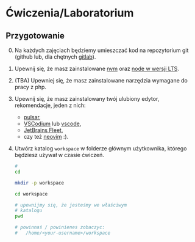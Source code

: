 # Ćwiczenia/Laboratorium

## Przygotowanie

0. Na każdych zajęciach będziemy umieszczać kod na repozytorium git (github lub, dla chętnych [gitlab](https://gitlab.com/)).

1. Upewnij się, że masz zainstalowane [nvm](https://github.com/nvm-sh/nvm) oraz [node w wersji LTS](https://github.com/nvm-sh/nvm#long-term-support). 

2. (TBA) Upewniej się, że masz zainstalowane narzędzia wymagane do pracy z php.

3. Upewnij się, że masz zainstalowany twój ulubiony edytor, rekomendacje, jeden z nich:
  
   - [pulsar](https://github.com/pulsar-edit/pulsar),
   - [VSCodium](https://github.com/VSCodium/vscodium) lub [vscode](https://code.visualstudio.com/docs/setup/linux#_snap),
   - [JetBrains Fleet](https://www.jetbrains.com/fleet/download/#section=linux),
   - czy też [neovim](https://neovim.io/) :).

4. Utwórz katalog `workspace` w folderze głównym użytkownika, którego będziesz używał w czasie ćwiczeń.

   ```bash
   #
   cd

   mkdir -p workspace

   cd workspace

   # upewnijmy się, że jesteśmy we właściwym
   # katalogu
   pwd

   # powinnaś / powinienes zobaczyc:
   #   /home/<your-username>/workspace

   ```
